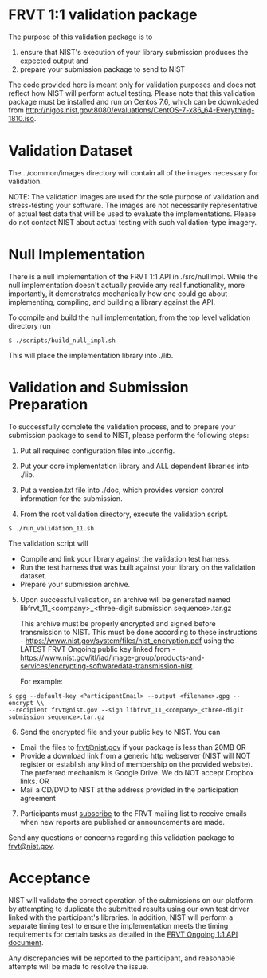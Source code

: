 # FRVT 1:1 validation package
The purpose of this validation package is to
1) ensure that NIST's execution of your library submission produces the expected output and
2) prepare your submission package to send to NIST

The code provided here is meant only for validation purposes and does not reflect how NIST will perform actual testing.  Please note that this validation package must be installed and run on Centos 7.6, which can be downloaded from http://nigos.nist.gov:8080/evaluations/CentOS-7-x86_64-Everything-1810.iso.

# Validation Dataset
The ../common/images directory will contain all of the images necessary for validation.

NOTE: The validation images are used for the sole purpose of validation and stress-testing your software.  The images are not necessarily representative of actual test data that will be used to evaluate the implementations.  Please do not contact NIST about actual testing with such validation-type imagery.

# Null Implementation
There is a null implementation of the FRVT 1:1 API in ./src/nullImpl.  While the null implementation doesn't actually provide any real functionality, more importantly, it demonstrates mechanically how one could go about implementing, compiling, and building
a library against the API.

To compile and build the null implementation, from the top level validation directory run 

````console
$ ./scripts/build_null_impl.sh
````
This will place the implementation library into ./lib.

# Validation and Submission Preparation
To successfully complete the validation process, and to prepare your submission package
to send to NIST, please perform the following steps:

1) Put all required configuration files into ./config.

2) Put your core implementation library and ALL dependent libraries into ./lib.

3) Put a version.txt file into ./doc, which provides version control information for the submission.

4) From the root validation directory, execute the validation script.
````console
$ ./run_validation_11.sh
````
   The validation script will
   - Compile and link your library against the validation test harness.
   - Run the test harness that was built against your library on the validation dataset.
   - Prepare your submission archive.

5) Upon successful validation, an archive will be generated named
   libfrvt_11_\<company\>_\<three-digit submission sequence\>.tar.gz

   This archive must be properly encrypted and signed before transmission to NIST.  This must be done according to these instructions - https://www.nist.gov/system/files/nist_encryption.pdf using the LATEST FRVT Ongoing public key linked from -
   https://www.nist.gov/itl/iad/image-group/products-and-services/encrypting-softwaredata-transmission-nist.

   For example:
````console
$ gpg --default-key <ParticipantEmail> --output <filename>.gpg --encrypt \\
--recipient frvt@nist.gov --sign libfrvt_11_<company>_<three-digit submission sequence>.tar.gz
````

6) Send the encrypted file and your public key to NIST.  You can
- Email the files to frvt@nist.gov if your package is less than 20MB OR
- Provide a download link from a generic http webserver (NIST will NOT register or establish any kind of membership on the provided website).  The preferred mechanism is Google Drive.  We do NOT accept Dropbox links. OR
- Mail a CD/DVD to NIST at the address provided in the participation agreement

7) Participants must [subscribe](mailto:frvt-news+subscribe@list.nist.gov) to the FRVT mailing list to receive emails when new reports are published or announcements are made.

Send any questions or concerns regarding this validation package to frvt@nist.gov.

# Acceptance
NIST will validate the correct operation of the submissions on our platform by attempting to duplicate the submitted results using our own test driver linked with the participant's libraries.  In addition, NIST will perform a separate timing test to ensure the implementation meets the timing requirements for certain tasks as detailed in the [FRVT Ongoing 1:1 API document](https://pages.nist.gov/frvt/html/frvt11.html).

Any discrepancies will be reported to the participant, and reasonable attempts will be made to resolve the issue.
